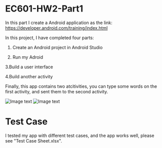 # EC601-HW2-Part1

In this part I create a Android application as the link:
https://developer.android.com/training/index.html

In this project, I have completed four parts:

1. Create an Android project in Android Studio

2. Run my Adroid

3.Build a user interface

4.Build another activity

Finally, this app contains two atcitivities, you can type some words on the first activity, and sent them to the second activity.

![Image text](https://raw.githubusercontent.com/YuanhaoJin/EC601-HW2-Part1/master/images/2.jpg)
![Image text](https://raw.githubusercontent.com/YuanhaoJin/EC601-HW2-Part1/master/images/1.png)

# Test Case 

I tested my app with different test cases, and the app works well, please see "Test Case Sheet.xlsx".
